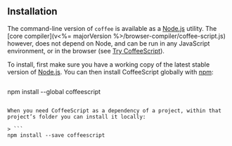 ## Installation

The command-line version of `coffee` is available as a [Node.js](http://nodejs.org/) utility. The [core compiler](v<%= majorVersion %>/browser-compiler/coffee-script.js) however, does not depend on Node, and can be run in any JavaScript environment, or in the browser (see [Try CoffeeScript](#try)).

To install, first make sure you have a working copy of the latest stable version of [Node.js](http://nodejs.org/). You can then install CoffeeScript globally with [npm](http://npmjs.org):

> ```
npm install --global coffeescript
```

When you need CoffeeScript as a dependency of a project, within that project’s folder you can install it locally:

> ```
npm install --save coffeescript
```
